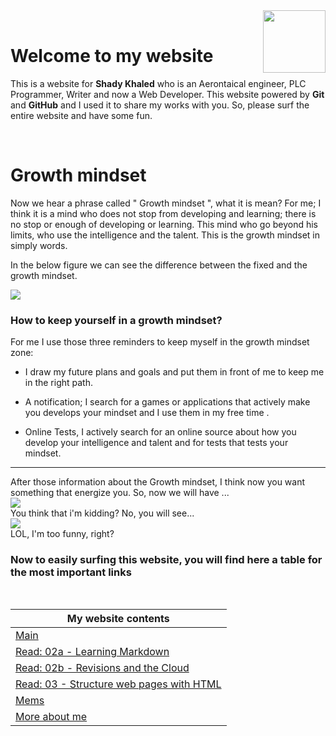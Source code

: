 <img src="https://lh4.googleusercontent.com/tXJHTOYpEDpAbfAk71ccmTz9T4ZNjmcL1faE1Hj7Pxgapih0zbMwt-pIU4vUcC706Ix8bwRG0Q=w1280" align="right" style="height: 100px"/>
<br>

# Welcome to my website
This is a website for **Shady Khaled** who is an Aerontaical engineer, PLC Programmer, Writer and now a Web Developer. This website powered by **Git** and **GitHub** and I used it to share my works with you. So, please surf the entire website and have some fun.

<br>



# Growth mindset

Now we hear a phrase called " Growth mindset ", what it is mean? For me; I think it is a mind who does not stop from developing and learning; there is no stop or enough of developing or learning. This mind who go beyond his limits, who use the intelligence and the talent. This is the growth mindset in simply words. <br>

In the below figure we can see the difference between the fixed and the growth mindset. <br>

![](https://3kllhk1ibq34qk6sp3bhtox1-wpengine.netdna-ssl.com/wp-content/uploads/NewGrowthMindset2.png) <br>

### How to keep yourself in a growth mindset?

For me I use those three reminders to keep myself in the growth mindset zone:
* I draw my future plans and goals and put them in front of me to keep me in the right path.
- A notification; I search for a games or applications that actively make you develops your mindset and I  use them in my free time .
+ Online Tests, I actively search for an online source about how you develop your intelligence and talent and for tests that tests your mindset.

***
After those information about the Growth mindset, I think now you want something that energize you. So, now we will have ...<br>
![](https://media4.giphy.com/media/xT0BKiK5sOCVdBUhiM/giphy.gif)
<br>
You think that i'm kidding? No, you will see...<br>
![](https://quizizz.zendesk.com/hc/article_attachments/115002714505/giphy.gif)
<br>
LOL, I'm too funny, right?<br>

### **Now** to easily surfing this website, you will find here a table for the most important links

<br>

My website contents|
------------ | 
[Main](https://shadykh.github.io/reading-notes/) | 
[Read: 02a - Learning Markdown](./Read-02a) |
[Read: 02b - Revisions and the Cloud](./Read-02b) |
[Read: 03 - Structure web pages with HTML](Read-03) |
[Mems](./mems) |
[More about me](./aboutme) | 

<br>
